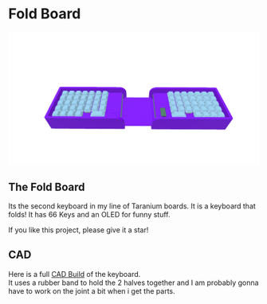 # Fold Board
![start](assets/caddy.png)

## The Fold Board
Its the second keyboard in my line of Taranium boards. It is a keyboard that folds! It has 66 Keys and an OLED for funny stuff.

If you like this project, please give it a star!

## CAD

Here is a full [CAD Build](https://cad.onshape.com/documents/464e86edd9a4b3695068071c/w/4e80d06eb9a86776c724470c/e/258c53a4e91dc0ec03e526f0) of the keyboard.\
It uses a rubber band to hold the 2 halves together and I am probably gonna have to work on the joint a bit when i get the parts.


